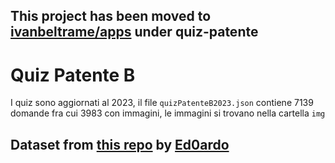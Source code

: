 ## This project has been moved to [ivanbeltrame/apps](https://github.com/ivanbeltrame/apps) under quiz-patente

# Quiz Patente B

I quiz sono aggiornati al 2023, il file `quizPatenteB2023.json` contiene 7139 domande fra cui 3983 con immagini, le immagini si trovano nella cartella `img`

## Dataset from [this repo](https://github.com/Ed0ardo/QuizPatenteB) by [Ed0ardo](https://github.com/Ed0ardo)
